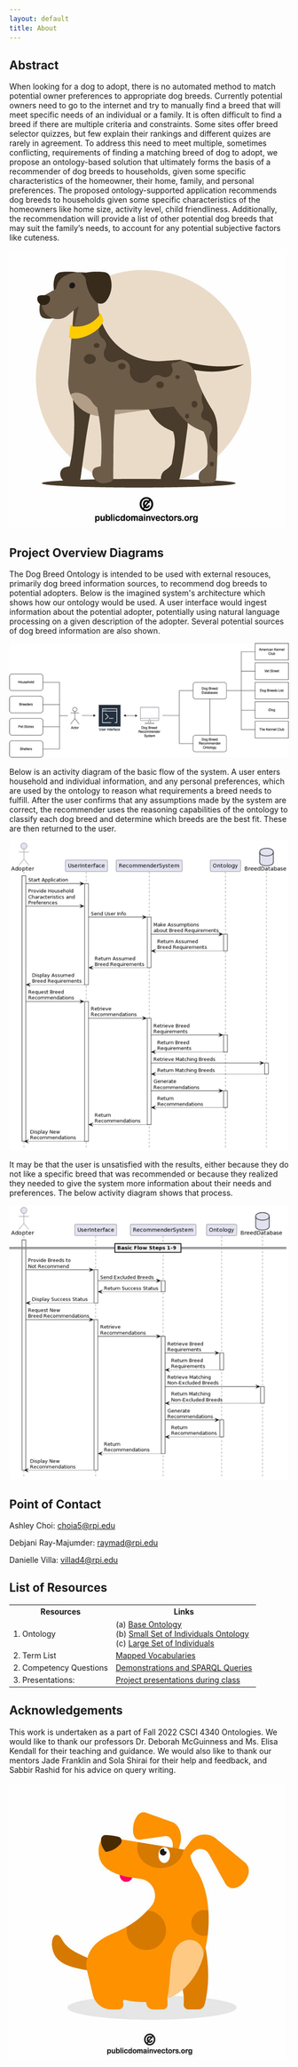 ```yaml
---
layout: default
title: About
---
```


## Abstract

When looking for a dog to adopt, there is no automated method to match potential owner preferences to appropriate dog breeds. Currently potential owners need to go to the internet and try to manually find a breed that will meet specific needs of an individual or a family. It is often difficult to find a breed if there are multiple criteria and constraints. Some sites offer breed selector quizzes, but few explain their rankings and different quizes are rarely in agreement. To address this need to meet multiple, sometimes conflicting, requirements of finding a matching breed of dog to adopt, we propose an ontology-based solution that  ultimately forms the basis of a recommender of dog breeds to households, given some specific characteristics of the homeowner, their home, family, and personal preferences. The proposed ontology-supported application recommends dog breeds to households given some specific characteristics of the homeowners like home size, activity level, child friendliness. Additionally, the recommendation will provide a list of other potential dog breeds that may suit the family’s needs, to account for any potential subjective factors like cuteness.

<img src="images/dog1.jpg"/>

## Project Overview Diagrams

The Dog Breed Ontology is intended to be used with external resouces, primarily dog breed information sources, to recommend dog breeds to potential adopters. Below is the imagined system's architecture which shows how our ontology would be used. A user interface would ingest information about the potential adopter, potentially using natural language processing on a given description of the adopter. Several potential sources of dog breed information are also shown.

<img style="float: center;" src="images/SystemArchDiagram.png"/>

Below is an activity diagram of the basic flow of the system. A user enters household and individual information, and any personal preferences, which are used by the ontology to reason what requirements a breed needs to fulfill. After the user confirms that any assumptions made by the system are correct, the recommender uses the reasoning capabilities of the ontology to classify each dog breed and determine which breeds are the best fit. These are then returned to the user. 

<img style="float: center;" src="images/ActivityDiagramBasic.png"/>

It may be that the user is unsatisfied with the results, either because they do not like a specific breed that was recommended or because they realized they needed to give the system more information about their needs and preferences. The below activity diagram shows that process. 

<img style="float: center;" src="images/ActivityDiagramAlt.png"/>

## Point of Contact

Ashley Choi: <choia5@rpi.edu>

Debjani Ray-Majumder: <raymad@rpi.edu>

Danielle Villa: <villad4@rpi.edu>

## List of Resources

<table>
  <tr>
    <th>Resources</th>
    <th>Links</th>
  </tr>
  <tr>
    <td>1. Ontology</td>
    <td>(a) <a href="https://raw.githubusercontent.com/tetherless-world/ontology-engineering/411a147b864f13eecf2c84701550626bf3190622/oe2022/dog-breed-ontology/find-a-pet.rdf">Base Ontology</a> <br> (b) <a href="https://raw.githubusercontent.com/tetherless-world/ontology-engineering/411a147b864f13eecf2c84701550626bf3190622/oe2022/dog-breed-ontology/find-a-pet-individuals-small.rdf">Small Set of Individuals Ontology</a> <br> (c) <a href="https://github.com/tetherless-world/ontology-engineering/raw/411a147b864f13eecf2c84701550626bf3190622/oe2022/dog-breed-ontology/find-a-pet-individuals.rdf">Large Set of Individuals</a> </td>
  </tr>
  <tr>
    <td>2. Term List</td>
    <td> <a href="https://dog-breed-ontology--rpi-ontology-engineering.netlify.app/oe2022/dog-breed-ontology/termlist">Mapped Vocabularies</a> </td>
  </tr>
  <tr>
    <td>2. Competency Questions</td>
    <td> <a href="https://dog-breed-ontology--rpi-ontology-engineering.netlify.app/oe2022/dog-breed-ontology/demo">Demonstrations and SPARQL Queries</a> </td>
  </tr>
  <tr>
    <td>3. Presentations:</td>
    <td> <a href="https://dog-breed-ontology--rpi-ontology-engineering.netlify.app/oe2022/dog-breed-ontology/presentations">Project presentations during class</a> </td>
  </tr>
</table>

## Acknowledgements

This work is undertaken as a part of Fall 2022 CSCI 4340 Ontologies. We would like to thank our professors Dr. Deborah McGuinness and Ms. Elisa Kendall for their teaching and guidance. We would also like to thank our mentors Jade Franklin and Sola Shirai for their help and feedback, and Sabbir Rashid for his advice on query writing. 

<img src="images/dog2.jpg"/>
